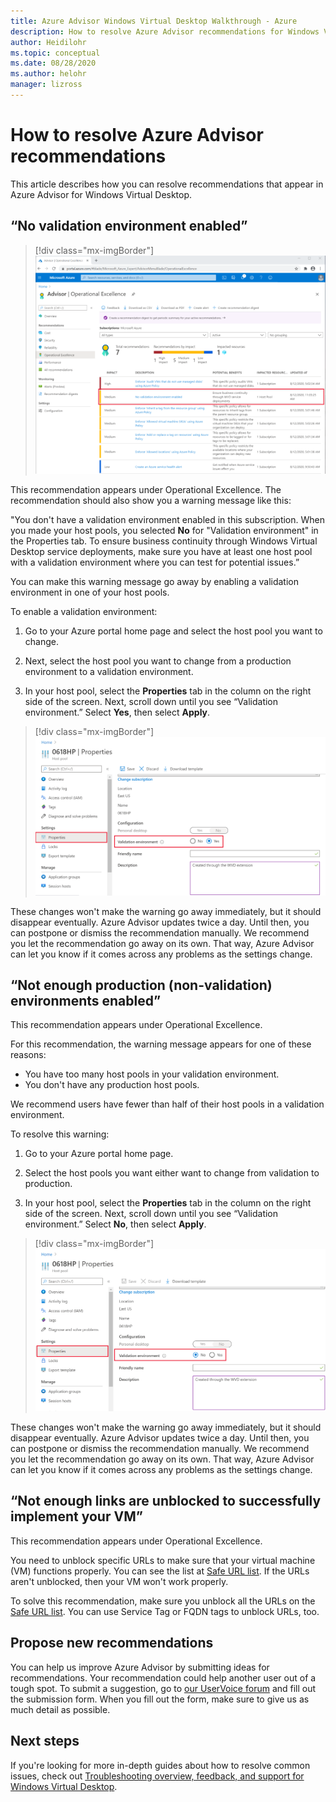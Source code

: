 ```yaml
---
title: Azure Advisor Windows Virtual Desktop Walkthrough - Azure
description: How to resolve Azure Advisor recommendations for Windows Virtual Desktop.
author: Heidilohr
ms.topic: conceptual
ms.date: 08/28/2020
ms.author: helohr
manager: lizross
---
```

# How to resolve Azure Advisor recommendations

This article describes how you can resolve recommendations that appear in Azure Advisor for Windows Virtual Desktop.

## “No validation environment enabled”

>[!div class="mx-imgBorder"]
>![A screenshot of the Azure Advisor Operational Excellence page. The "no validation environment enabled" recommendation is highlighted in red.](media/no-validation-environment.png)

This recommendation appears under Operational Excellence. The recommendation should also show you a warning message like this:

"You don't have a validation environment enabled in this subscription. When you made your host pools, you selected **No** for "Validation environment" in the Properties tab. To ensure business continuity through Windows Virtual Desktop service deployments, make sure you have at least one host pool with a validation environment where you can test for potential issues.”

You can make this warning message go away by enabling a validation environment in one of your host pools.

To enable a validation environment:

1. Go to your Azure portal home page and select the host pool you want to change.

2. Next, select the host pool you want to change from a production environment to a validation environment.

3. In your host pool, select the **Properties** tab in the column on the right side of the screen. Next, scroll down until you see “Validation environment.” Select **Yes**, then select **Apply**.

>[!div class="mx-imgBorder"]
>![A screenshot of the Properties menu. "Validation environment" is highlighted in red, and the "Yes" bubble is selected.](media/validation-yes.png)

These changes won't make the warning go away immediately, but it should disappear eventually. Azure Advisor updates twice a day. Until then, you can postpone or dismiss the recommendation manually. We recommend you let the recommendation go away on its own. That way, Azure Advisor can let you know if it comes across any problems as the settings change.

## “Not enough production (non-validation) environments enabled”

This recommendation appears under Operational Excellence.

For this recommendation, the warning message appears for one of these reasons:

- You have too many host pools in your validation environment.
- You don't have any production host pools.

We recommend users have fewer than half of their host pools in a validation environment.

To resolve this warning:

1. Go to your Azure portal home page.

2. Select the host pools you want either want to change from validation to production.

3. In your host pool, select the **Properties** tab in the column on the right side of the screen. Next, scroll down until you see “Validation environment.” Select **No**, then select **Apply**.

>[!div class="mx-imgBorder"]
>![A screenshot of the Properties menu. "Validation environment" is highlighted in red, and the "No" bubble is selected.](media/validation-no.png)

These changes won't make the warning go away immediately, but it should disappear eventually. Azure Advisor updates twice a day. Until then, you can postpone or dismiss the recommendation manually. We recommend you let the recommendation go away on its own. That way, Azure Advisor can let you know if it comes across any problems as the settings change.

## “Not enough links are unblocked to successfully implement your VM”

This recommendation appears under Operational Excellence.

You need to unblock specific URLs to make sure that your virtual machine (VM) functions properly. You can see the list at [Safe URL list](safe-url-list.md). If the URLs aren't unblocked, then your VM won't work properly.

To solve this recommendation, make sure you unblock all the URLs on the [Safe URL list](safe-url-list.md). You can use Service Tag or FQDN tags to unblock URLs, too.

## Propose new recommendations

You can help us improve Azure Advisor by submitting ideas for recommendations. Your recommendation could help another user out of a tough spot. To submit a suggestion, go to [our UserVoice forum](https://windowsvirtualdesktop.uservoice.com/forums/930847-azure-advisor-recommendations) and fill out the submission form. When you fill out the form, make sure to give us as much detail as possible.

## Next steps

If you're looking for more in-depth guides about how to resolve common issues, check out [Troubleshooting overview, feedback, and support for Windows Virtual Desktop](troubleshoot-set-up-overview.md).